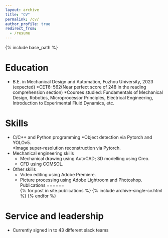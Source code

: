 ```yaml
---
layout: archive
title: "CV"
permalink: /cv/
author_profile: true
redirect_from:
  - /resume
---
```


{% include base_path %}

Education
======
* B.E. in Mechanical Design and Automation, Fuzhou University, 2023 (expected)
  *CET6: 562(Near perfect score of 248 in the reading comprehension section)
  *Courses studied: Fundamentals of Mechanical Design, Robotics, Microprocessor Principles, Electrical Engineering, Introduction to Experimental Fluid Dynamics, etc.

  
Skills
======
* C/C++ and Python programming
  *Object detection via Pytorch and YOLOv5.   
  *Image super-resolution reconstruction via Pytorch.
* Mechanical engineering skills
  * Mechanical drawing using AutoCAD; 3D modelling using Creo.
  * CFD using COMSOL.
* Other skills
  * Video editing using Adobe Premiere.
  * Picture processing using Adobe Lightroom and Photoshop.
Publications
======
  <ul>{% for post in site.publications %}
    {% include archive-single-cv.html %}
  {% endfor %}</ul>
  
  
Service and leadership
======
* Currently signed in to 43 different slack teams
